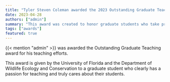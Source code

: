 ```yaml
---
title: "Tyler Steven Coleman awarded the 2023 Outstanding Graduate Teaching Award"
date: 2023-04-28
authors: ["admin"]
summary: "This award was created to honor graduate students who take pride in mentoring and teaching."
tags: ["awards"]
featured: true
---
```


{{< mention "admin" >}} was awarded the Outstanding Graduate Teaching award for his teaching efforts.

This award is given by the University of Florida and the Department of Wildlife Ecology and Conservation to a graduate student who clearly has a passion for teaching and truly cares about their students.

